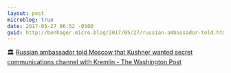 ```yaml
---
layout: post
microblog: true
date: 2017-05-27 06:52 -0500
guid: http://benhager.micro.blog/2017/05/27/russian-ambassador-told.html
---
```

🏛 [Russian ambassador told Moscow that Kushner wanted secret communications channel with Kremlin - The Washington Post](https://www.washingtonpost.com/world/national-security/russian-ambassador-told-moscow-that-kushner-wanted-secret-communications-channel-with-kremlin/2017/05/26/520a14b4-422d-11e7-9869-bac8b446820a_story.html)
